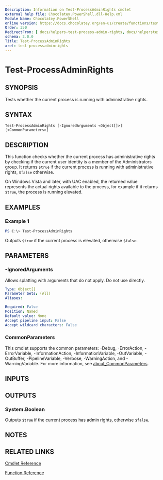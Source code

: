 ```yaml
---
Description: Information on Test-ProcessAdminRights cmdlet
external help file: Chocolatey.PowerShell.dll-Help.xml
Module Name: Chocolatey.PowerShell
online version: https://docs.chocolatey.org/en-us/create/functions/test-processadminrights
Order: 350
RedirectFrom: [ docs/helpers-test-process-admin-rights, docs/helperstestprocessadminrights ]
schema: 2.0.0
Title: Test-ProcessAdminRights
xref: test-processadminrights
---
```


# Test-ProcessAdminRights

## SYNOPSIS
Tests whether the current process is running with administrative rights.

## SYNTAX

```
Test-ProcessAdminRights [-IgnoredArguments <Object[]>] [<CommonParameters>]
```

## DESCRIPTION
This function checks whether the current process has administrative rights by checking if the current user identity is a member of the Administrators group.
It returns `$true` if the current process is running with administrative rights, `$false` otherwise.

On Windows Vista and later, with UAC enabled, the returned value represents the actual rights available to the process, for example if it returns `$true`, the process is running elevated.

## EXAMPLES

### Example 1
```powershell
PS C:\> Test-ProcessAdminRights
```

Outputs `$true` if the current process is elevated, otherwise `$false`.

## PARAMETERS

### -IgnoredArguments
Allows splatting with arguments that do not apply. Do not use directly.

```yaml
Type: Object[]
Parameter Sets: (All)
Aliases:

Required: False
Position: Named
Default value: None
Accept pipeline input: False
Accept wildcard characters: False
```

### CommonParameters
This cmdlet supports the common parameters: -Debug, -ErrorAction, -ErrorVariable, -InformationAction, -InformationVariable, -OutVariable, -OutBuffer, -PipelineVariable, -Verbose, -WarningAction, and -WarningVariable. For more information, see [about_CommonParameters](http://go.microsoft.com/fwlink/?LinkID=113216).

## INPUTS

## OUTPUTS

### System.Boolean
Outputs `$true` if the current process has admin rights, otherwise `$false`.

## NOTES

## RELATED LINKS

[Cmdlet Reference](xref:powershell-cmdlet-reference)

[Function Reference](xref:powershell-reference)